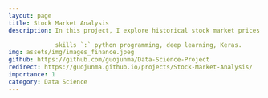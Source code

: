 ```yaml
---
layout: page
title: Stock Market Analysis
description: In this project, I explore historical stock market prices and utilize deep learning methods to predict future prices.  

             skills `:` python programming, deep learning, Keras.  
img: assets/img/images_finance.jpeg
github: https://github.com/guojunma/Data-Science-Project
redirect: https://guojunma.github.io/projects/Stock-Market-Analysis/
importance: 1
category: Data Science
---
```

